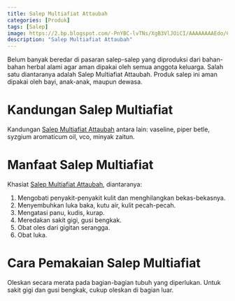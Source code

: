 ```yaml
---
title: Salep Multiafiat Attaubah
categories: [Produk]
tags: [Salep]
image: https://2.bp.blogspot.com/-PnYBC-lvTNs/XgB3VlJOiCI/AAAAAAAAEdo/CeEgB3ufGZkEOEAusjdWqbqHVLp8Di3uwCKgBGAsYHg/s1600/salep-multiafiat.png
description: "Salep Multiafiat Attaubah"
---
```


<div class="paraph">Belum banyak beredar di pasaran salep-salep yang diproduksi dari bahan-bahan herbal alami agar aman dipakai oleh semua anggota keluarga. Salah satu diantaranya adalah Salep Multiafiat Attaubah. Produk salep ini aman dipakai oleh bayi, anak-anak, maupun dewasa.</div>

<h1>Kandungan Salep Multiafiat</h1>

<div class="paraph">Kandungan <a  class="mhoapp red" href="{{ site.baseurl }}/posts/salep-multiafiat-7b2" title="Salep Multiafiat Attaubah">Salep Multiafiat Attaubah</a> antara lain: vaseline, piper betle, syzgium aromaticum oil, vco, minyak zaitun.</div>

<h1>Manfaat Salep Multiafiat</h1>

<div class="paraph">Khasiat <a  class="mhoapp red" href="{{ site.baseurl }}/posts/salep-multiafiat-7b2" title="Salep Multiafiat Attaubah">Salep Multiafiat Attaubah</a>, diantaranya:</div>

<ol>
    <li>Mengobati penyakit-penyakit kulit dan menghilangkan bekas-bekasnya.</li>
    <li>Menyembuhkan luka baka, kutu air, kulit pecah-pecah.</li>
    <li>Mengatasi panu, kudis, kurap.</li>
    <li>Meredakan sakit gigi, gusi bengkak.</li>
    <li>Obat oles dari gigitan serangga.</li>
    <li>Obat luka.</li>
</ol>

<h1>Cara Pemakaian Salep Multiafiat</h1>

<div class="paraph">Oleskan secara merata pada bagian-bagian tubuh yang diperlukan. Untuk sakit gigi dan gusi bengkak, cukup oleskan di bagian luar.</div>